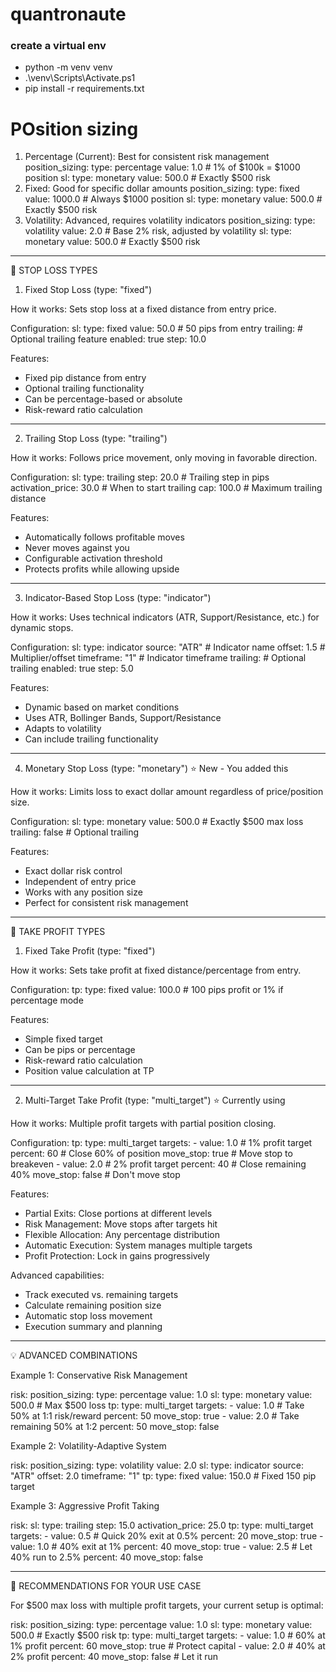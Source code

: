 # quantronaute

### create a virtual env  
- python -m venv venv
- .\venv\Scripts\Activate.ps1
- pip install -r requirements.txt


# POsition sizing
  1. Percentage (Current): Best for consistent risk management
  position_sizing:
    type: percentage
    value: 1.0  # 1% of $100k = $1000 position
  sl:
    type: monetary
    value: 500.0  # Exactly $500 risk
  2. Fixed: Good for specific dollar amounts
  position_sizing:
    type: fixed
    value: 1000.0  # Always $1000 position
  sl:
    type: monetary
    value: 500.0  # Exactly $500 risk
  3. Volatility: Advanced, requires volatility indicators
  position_sizing:
    type: volatility
    value: 2.0  # Base 2% risk, adjusted by volatility
  sl:
    type: monetary
    value: 500.0  # Exactly $500 risk


  ---
  🛑 STOP LOSS TYPES

  1. Fixed Stop Loss (type: "fixed")

  How it works: Sets stop loss at a fixed distance from entry price.

  Configuration:
  sl:
    type: fixed
    value: 50.0  # 50 pips from entry
    trailing:    # Optional trailing feature
      enabled: true
      step: 10.0

  Features:
  - Fixed pip distance from entry
  - Optional trailing functionality
  - Can be percentage-based or absolute
  - Risk-reward ratio calculation

  ---
  2. Trailing Stop Loss (type: "trailing")

  How it works: Follows price movement, only moving in favorable direction.

  Configuration:
  sl:
    type: trailing
    step: 20.0             # Trailing step in pips
    activation_price: 30.0  # When to start trailing
    cap: 100.0             # Maximum trailing distance

  Features:
  - Automatically follows profitable moves
  - Never moves against you
  - Configurable activation threshold
  - Protects profits while allowing upside

  ---
  3. Indicator-Based Stop Loss (type: "indicator")

  How it works: Uses technical indicators (ATR, Support/Resistance, etc.) for dynamic stops.

  Configuration:
  sl:
    type: indicator
    source: "ATR"        # Indicator name
    offset: 1.5          # Multiplier/offset
    timeframe: "1"       # Indicator timeframe
    trailing:            # Optional trailing
      enabled: true
      step: 5.0

  Features:
  - Dynamic based on market conditions
  - Uses ATR, Bollinger Bands, Support/Resistance
  - Adapts to volatility
  - Can include trailing functionality

  ---
  4. Monetary Stop Loss (type: "monetary") ⭐ New - You added this

  How it works: Limits loss to exact dollar amount regardless of price/position size.

  Configuration:
  sl:
    type: monetary
    value: 500.0    # Exactly $500 max loss
    trailing: false # Optional trailing

  Features:
  - Exact dollar risk control
  - Independent of entry price
  - Works with any position size
  - Perfect for consistent risk management

  ---
  🎯 TAKE PROFIT TYPES

  1. Fixed Take Profit (type: "fixed")

  How it works: Sets take profit at fixed distance/percentage from entry.

  Configuration:
  tp:
    type: fixed
    value: 100.0  # 100 pips profit or 1% if percentage mode

  Features:
  - Simple fixed target
  - Can be pips or percentage
  - Risk-reward ratio calculation
  - Position value calculation at TP

  ---
  2. Multi-Target Take Profit (type: "multi_target") ⭐ Currently using

  How it works: Multiple profit targets with partial position closing.

  Configuration:
  tp:
    type: multi_target
    targets:
      - value: 1.0        # 1% profit target
        percent: 60       # Close 60% of position
        move_stop: true   # Move stop to breakeven
      - value: 2.0        # 2% profit target
        percent: 40       # Close remaining 40%
        move_stop: false  # Don't move stop

  Features:
  - Partial Exits: Close portions at different levels
  - Risk Management: Move stops after targets hit
  - Flexible Allocation: Any percentage distribution
  - Automatic Execution: System manages multiple targets
  - Profit Protection: Lock in gains progressively

  Advanced capabilities:
  - Track executed vs. remaining targets
  - Calculate remaining position size
  - Automatic stop loss movement
  - Execution summary and planning

  ---
  💡 ADVANCED COMBINATIONS

  Example 1: Conservative Risk Management

  risk:
    position_sizing:
      type: percentage
      value: 1.0
    sl:
      type: monetary
      value: 500.0      # Max $500 loss
    tp:
      type: multi_target
      targets:
        - value: 1.0    # Take 50% at 1:1 risk/reward
          percent: 50
          move_stop: true
        - value: 2.0    # Take remaining 50% at 1:2
          percent: 50
          move_stop: false

  Example 2: Volatility-Adaptive System

  risk:
    position_sizing:
      type: volatility
      value: 2.0
    sl:
      type: indicator
      source: "ATR"
      offset: 2.0
      timeframe: "1"
    tp:
      type: fixed
      value: 150.0    # Fixed 150 pip target

  Example 3: Aggressive Profit Taking

  risk:
    sl:
      type: trailing
      step: 15.0
      activation_price: 25.0
    tp:
      type: multi_target
      targets:
        - value: 0.5    # Quick 20% exit at 0.5%
          percent: 20
          move_stop: true
        - value: 1.0    # 40% exit at 1%
          percent: 40
          move_stop: true
        - value: 2.5    # Let 40% run to 2.5%
          percent: 40
          move_stop: false

  ---
  🔧 RECOMMENDATIONS FOR YOUR USE CASE

  For $500 max loss with multiple profit targets, your current setup is optimal:

  risk:
    position_sizing:
      type: percentage
      value: 1.0
    sl:
      type: monetary
      value: 500.0    # Exactly $500 risk
    tp:
      type: multi_target
      targets:
        - value: 1.0    # 60% at 1% profit
          percent: 60
          move_stop: true  # Protect capital
        - value: 2.0    # 40% at 2% profit
          percent: 40
          move_stop: false # Let it run

